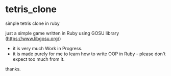 # tetris_clone
simple tetris clone in ruby 

just a simple game written in Ruby using GOSU library (https://www.libgosu.org/)

- it is very much Work in Progress.
- it is made purely for me to learn how to write OOP in Ruby - please don't expect too much from it. 

thanks.
